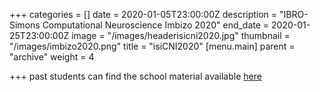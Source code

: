 +++
categories = []
date = 2020-01-05T23:00:00Z
description = "IBRO-Simons Computational Neuroscience Imbizo 2020"
end_date = 2020-01-25T23:00:00Z
image = "/images/headerisicni2020.jpg"
thumbnail = "/images/imbizo2020.png"
title = "isiCNI2020"
[menu.main]
parent = "archive"
weight = 4

+++
past students can find the school material available [here](https://drive.google.com/drive/folders/1jEeJqIlKMZiGFSOSFQkRhVCsjDDJDg8b?usp=sharing "2020 material")